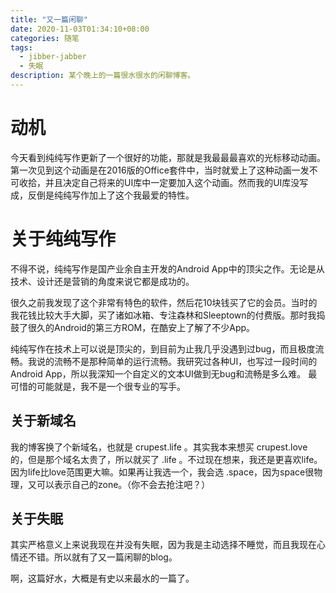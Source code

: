 ```yaml
---
title: "又一篇闲聊"
date: 2020-11-03T01:34:10+08:00
categories: 随笔
tags:
  - jibber-jabber
  - 失眠
description: 某个晚上的一篇很水很水的闲聊博客。
---
```

# 动机
今天看到纯纯写作更新了一个很好的功能，那就是我最最最喜欢的光标移动动画。第一次见到这个动画是在2016版的Office套件中，当时就爱上了这种动画一发不可收拾，并且决定自己将来的UI库中一定要加入这个动画。然而我的UI库没写成，反倒是纯纯写作加上了这个我最爱的特性。
# 关于纯纯写作
不得不说，纯纯写作是国产业余自主开发的Android App中的顶尖之作。无论是从技术、设计还是营销的角度来说它都是成功的。

很久之前我发现了这个非常有特色的软件，然后花10块钱买了它的会员。当时的我花钱比较大手大脚，买了诸如冰箱、专注森林和Sleeptown的付费版。那时我捣鼓了很久的Android的第三方ROM，在酷安上了解了不少App。

纯纯写作在技术上可以说是顶尖的，到目前为止我几乎没遇到过bug，而且极度流畅。我说的流畅不是那种简单的运行流畅。我研究过各种UI，也写过一段时间的Android App，所以我深知一个自定义的文本UI做到无bug和流畅是多么难。
最可惜的可能就是，我不是一个很专业的写手。
## 关于新域名
我的博客换了个新域名，也就是 crupest.life 。其实我本来想买 crupest.love 的，但是那个域名太贵了，所以就买了 .life 。不过现在想来，我还是更喜欢life。因为life比love范围更大嘛。如果再让我选一个，我会选 .space，因为space很物理，又可以表示自己的zone。（你不会去抢注吧？）
## 关于失眠
其实严格意义上来说我现在并没有失眠，因为我是主动选择不睡觉，而且我现在心情还不错。所以就有了又一篇闲聊的blog。

啊，这篇好水，大概是有史以来最水的一篇了。
